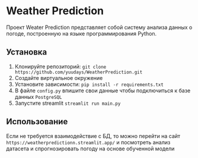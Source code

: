 # Weather Prediction

Проект Weater Prediction представляет собой систему анализа данных о погоде, построенную на языке программирования Python.


## Установка

1. Клонируйте репозиторий: `git clone https://github.com/yuudays/WeatherPrediction.git`
2. Создайте виртуальное окружение
3. Установите зависимости: `pip install -r requirements.txt`
4. В файле `config.py` впишите свои данные чтобы подключиться к базе данных `PostgreSQL`
5. Запустите streamlit `streamlit run main.py`

## Использование

Если не требуется взаимодействие с БД, то можно перейти на сайт `https://weatherpredictionn.streamlit.app/` и посмотреть анализ датасета и спрогнозировать погоду на основе обученной модели
